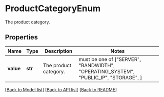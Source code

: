 # ProductCategoryEnum

The product category.

## Properties
Name | Type | Description | Notes
------------ | ------------- | ------------- | -------------
**value** | **str** | The product category. |  must be one of ["SERVER", "BANDWIDTH", "OPERATING_SYSTEM", "PUBLIC_IP", "STORAGE", ]

[[Back to Model list]](../README.md#documentation-for-models) [[Back to API list]](../README.md#documentation-for-api-endpoints) [[Back to README]](../README.md)


